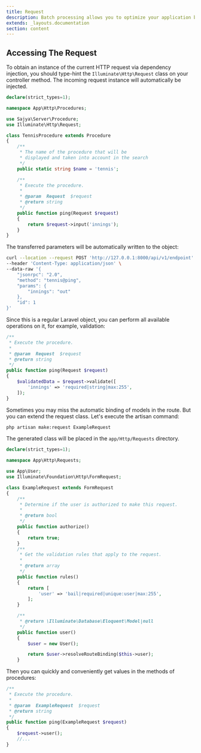 ```yaml
---
title: Request
description: Batch processing allows you to optimize your application by combining multiple requests into a single JSON object.
extends: _layouts.documentation
section: content
---
```



## Accessing The Request

To obtain an instance of the current HTTP request via dependency injection, you should type-hint the `Illuminate\Http\Request` class on your controller method. The incoming request instance will automatically be injected.

```php
declare(strict_types=1);

namespace App\Http\Procedures;

use Sajya\Server\Procedure;
use Illuminate\Http\Request;

class TennisProcedure extends Procedure
{
    /**
     * The name of the procedure that will be
     * displayed and taken into account in the search
     */
    public static string $name = 'tennis';

    /**
     * Execute the procedure.
     *
     * @param  Request  $request
     * @return string
     */
    public function ping(Request $request)
    {
        return $request->input('innings');
    }
}
```

The transferred parameters will be automatically written to the object:

```bash
curl --location --request POST 'http://127.0.0.1:8000/api/v1/endpoint' \
--header 'Content-Type: application/json' \
--data-raw '{
    "jsonrpc": "2.0",
    "method": "tennis@ping",
    "params": {
        "innings": "out"
    },
    "id": 1
}'
```

Since this is a regular Laravel object, you can perform all available operations on it, for example, validation:

```php
/**
 * Execute the procedure.
 *
 * @param  Request  $request
 * @return string
 */
public function ping(Request $request)
{
    $validatedData = $request->validate([
        'innings' => 'required|string|max:255',
    ]);
}
```

Sometimes you may miss the automatic binding of models in the route. But you can extend the request class. Let's execute the artisan command:

```bash
php artisan make:request ExampleRequest
```
The generated class will be placed in the `app/Http/Requests` directory.

```php
declare(strict_types=1);

namespace App\Http\Requests;

use App\User;
use Illuminate\Foundation\Http\FormRequest;

class ExampleRequest extends FormRequest
{
    /**
     * Determine if the user is authorized to make this request.
     *
     * @return bool
     */
    public function authorize()
    {
        return true;
    }
    /**
     * Get the validation rules that apply to the request.
     *
     * @return array
     */
    public function rules()
    {
        return [
            'user' => 'bail|required|unique:user|max:255',
        ];
    }

    /**
     * @return \Illuminate\Database\Eloquent\Model|null
     */
    public function user()
    {
        $user = new User();

        return $user->resolveRouteBinding($this->user);
    }
```

Then you can quickly and conveniently get values in the methods of procedures:

```php
/**
 * Execute the procedure.
 *
 * @param  ExampleRequest  $request
 * @return string
 */
public function ping(ExampleRequest $request)
{
    $request->user();
    //...
}
```
